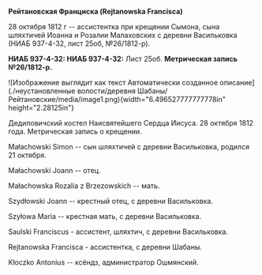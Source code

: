 **Рейтановская Франциска (Rejtanowska Francisca)**

28 октября 1812 г -- ассистентка при крещении Сымона, сына шляхтичей
Иоанна и Розалии Малаховских с деревни Васильковка (НИАБ 937-4-32, лист
25об, №26/1812-р).

**НИАБ 937-4-32: НИАБ 937-4-32:** Лист 25об. **Метрическая запись
№26/1812-р.**

![Изображение выглядит как текст Автоматически созданное
описание](./неустановленные волости/деревня Шабаны/Рейтановские/media/image1.png){width="6.496527777777778in"
height="2.28125in"}

Дедиловичский костел Наисвятейшего Сердца Иисуса. 28 октября 1812 года.
Метрическая запись о крещении.

Małachowski Simon -- сын шляхтичей с деревни Васильковка, родился 21
октября.

Małachowski Joann -- отец.

Małachowska Rozalia z Brzezowskich -- мать.

Szydłowski Joann -- крестный отец, с деревни Васильковка.

Szyłowa Maria -- крестная мать, с деревни Васильковка.

Saulski Franciscus - ассистент, шляхтич, с деревни Васильковка.

Rejtanowska Francisca - ассистентка, с деревни Шабаны.

Kłoczko Antonius -- ксёндз, администратор Ошмянский.
